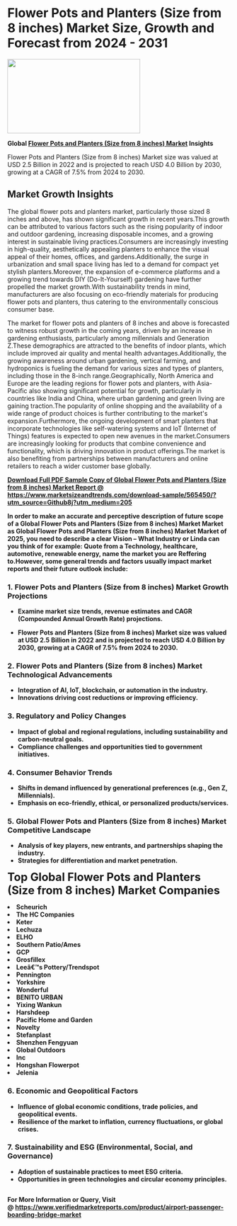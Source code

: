 <H1>Flower Pots and Planters (Size from 8 inches) Market Size, Growth and Forecast from 2024 - 2031</H1><img class="aligncenter size-medium wp-image-584254" src="https://thirdeyenews.in/wp-content/uploads/2024/09/Global-Market-Research-300x168.jpeg" alt="" width="300" height="168" /><p><strong>Global&nbsp;<a href="https://www.marketsizeandtrends.com/download-sample/565450/?utm_source=Github8j?utm_medium=205">Flower Pots and Planters (Size from 8 inches) Market</a> Insights</strong></p><p>Flower Pots and Planters (Size from 8 inches) Market size was valued at USD 2.5 Billion in 2022 and is projected to reach USD 4.0 Billion by 2030, growing at a CAGR of 7.5% from 2024 to 2030.</p><p><h2>Market Growth Insights</h2> <p>The global flower pots and planters market, particularly those sized 8 inches and above, has shown significant growth in recent years.This growth can be attributed to various factors such as the rising popularity of indoor and outdoor gardening, increasing disposable incomes, and a growing interest in sustainable living practices.Consumers are increasingly investing in high-quality, aesthetically appealing planters to enhance the visual appeal of their homes, offices, and gardens.Additionally, the surge in urbanization and small space living has led to a demand for compact yet stylish planters.Moreover, the expansion of e-commerce platforms and a growing trend towards DIY (Do-It-Yourself) gardening have further propelled the market growth.With sustainability trends in mind, manufacturers are also focusing on eco-friendly materials for producing flower pots and planters, thus catering to the environmentally conscious consumer base.</p> <p><strong><a href="#"></a></strong></p> <p>The market for flower pots and planters of 8 inches and above is forecasted to witness robust growth in the coming years, driven by an increase in gardening enthusiasts, particularly among millennials and Generation Z.These demographics are attracted to the benefits of indoor plants, which include improved air quality and mental health advantages.Additionally, the growing awareness around urban gardening, vertical farming, and hydroponics is fueling the demand for various sizes and types of planters, including those in the 8-inch range.Geographically, North America and Europe are the leading regions for flower pots and planters, with Asia-Pacific also showing significant potential for growth, particularly in countries like India and China, where urban gardening and green living are gaining traction.The popularity of online shopping and the availability of a wide range of product choices is further contributing to the market's expansion.Furthermore, the ongoing development of smart planters that incorporate technologies like self-watering systems and IoT (Internet of Things) features is expected to open new avenues in the market.Consumers are increasingly looking for products that combine convenience and functionality, which is driving innovation in product offerings.The market is also benefiting from partnerships between manufacturers and online retailers to reach a wider customer base globally.</p> <p><strong><a href="#"></p><p><span class=""><strong>Download Full PDF Sample Copy of Global Flower Pots and Planters (Size from 8 inches) Market Report</strong> @ <a href="https://www.marketsizeandtrends.com/download-sample/565450/?utm_source=Github8j?utm_medium=205" target="_blank">https://www.marketsizeandtrends.com/download-sample/565450/?utm_source=Github8j?utm_medium=205</a></span></p><p>In order to make an accurate and perceptive description of future scope of a Global&nbsp;Flower Pots and Planters (Size from 8 inches) Market Market as Global&nbsp;Flower Pots and Planters (Size from 8 inches) Market Market of 2025, you need to describe a clear Vision &ndash; What Industry or Linda can you think of for example: Quote from a Technology, healthcare, automotive, renewable energy, name the market you are Reffering to.However, some general trends and factors usually impact market reports and their future outlook include:</p><h3>1.&nbsp;<strong>Flower Pots and Planters (Size from 8 inches) Market Growth Projections</strong></h3><ul><li>Examine market size trends, revenue estimates and CAGR (Compounded Annual Growth Rate) projections.</li><li><p>Flower Pots and Planters (Size from 8 inches) Market size was valued at USD 2.5 Billion in 2022 and is projected to reach USD 4.0 Billion by 2030, growing at a CAGR of 7.5% from 2024 to 2030.</p></li></ul><h3>2.&nbsp;<strong>Flower Pots and Planters (Size from 8 inches) Market Technological Advancements</strong></h3><ul><li>Integration of AI, IoT, blockchain, or automation in the industry.</li><li>Innovations driving cost reductions or improving efficiency.</li></ul><h3>3.&nbsp;<strong>Regulatory and Policy Changes</strong></h3><ul><li>Impact of global and regional regulations, including sustainability and carbon-neutral goals.</li><li>Compliance challenges and opportunities tied to government initiatives.</li></ul><h3>4.&nbsp;<strong>Consumer Behavior Trends</strong></h3><ul><li>Shifts in demand influenced by generational preferences (e.g., Gen Z, Millennials).</li><li>Emphasis on eco-friendly, ethical, or personalized products/services.</li></ul><h3>5.&nbsp;<strong>Global Flower Pots and Planters (Size from 8 inches) Market Competitive Landscape</strong></h3><ul><li>Analysis of key players, new entrants, and partnerships shaping the industry.</li><li>Strategies for differentiation and market penetration.</li></ul><p data-pm-slice="1 1 []"><span style="color: inherit; font-family: inherit; font-size: 25px;">Top Global Flower Pots and Planters (Size from 8 inches) Market Companies</span></p><div class="" data-test-id=""><p><li>Scheurich</li><li> The HC Companies</li><li> Keter</li><li> Lechuza</li><li> ELHO</li><li> Southern Patio/Ames</li><li> GCP</li><li> Grosfillex</li><li> Leeâ€™s Pottery/Trendspot</li><li> Pennington</li><li> Yorkshire</li><li> Wonderful</li><li> BENITO URBAN</li><li> Yixing Wankun</li><li> Harshdeep</li><li> Pacific Home and Garden</li><li> Novelty</li><li> Stefanplast</li><li> Shenzhen Fengyuan</li><li> Global Outdoors</li><li> Inc</li><li> Hongshan Flowerpot</li><li> Jelenia</li></p></div><h3>6.&nbsp;<strong>Economic and Geopolitical Factors</strong></h3><ul><li>Influence of global economic conditions, trade policies, and geopolitical events.</li><li>Resilience of the market to inflation, currency fluctuations, or global crises.</li></ul><h3>7.&nbsp;<strong>Sustainability and ESG (Environmental, Social, and Governance)</strong></h3><ul><li>Adoption of sustainable practices to meet ESG criteria.</li><li>Opportunities in green technologies and circular economy principles.</li></ul><h2><strong style="font-size: 14px;">For More Information or Query, Visit @&nbsp;</strong><a style="background-color: #ffffff; font-size: 14px;" href="https://www.marketsizeandtrends.com/report/flower-pots-and-planters-size-from-8-inches-market/" target="_blank">https://www.verifiedmarketreports.com/product/airport-passenger-boarding-bridge-market</a></h2>